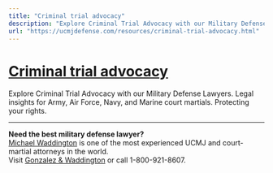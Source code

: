```yaml
---
title: "Criminal trial advocacy"
description: "Explore Criminal Trial Advocacy with our Military Defense Lawyers. Legal insights for Army, Air Force, Navy, and Marine court martials. Protecting your rights."
url: "https://ucmjdefense.com/resources/criminal-trial-advocacy.html"
---
```


# [Criminal trial advocacy](https://ucmjdefense.com/resources/criminal-trial-advocacy.html)

Explore Criminal Trial Advocacy with our Military Defense Lawyers. Legal insights for Army, Air Force, Navy, and Marine court martials. Protecting your rights.

---

**Need the best military defense lawyer?**  
[Michael Waddington](https://ucmjdefense.com/attorneys/michael-stewart-waddington-partner.html) is one of the most experienced UCMJ and court-martial attorneys in the world.  
Visit [Gonzalez & Waddington](https://ucmjdefense.com) or call 1-800-921-8607.
